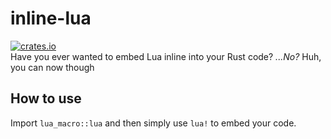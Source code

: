 # inline-lua
[![crates.io](https://img.shields.io/crates/v/lua-macro?style=for-the-badge)](https://crates.io/crates/lua-macro)    
Have you ever wanted to embed Lua inline into your Rust code?
*...No?* Huh, you can now though

## How to use
Import `lua_macro::lua` and then simply use `lua!` to embed your code.